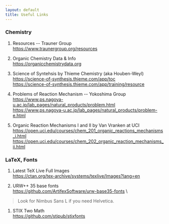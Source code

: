 ```yaml
---
layout: default
title: Useful Links
---
```

### Chemistry

1. Resources -- Trauner Group \
https://www.traunergroup.org/resources

1. Organic Chemistry Data & Info \
https://organicchemistrydata.org

1. Science of Syntehsis by Thieme Chemistry (aka Houben-Weyl) \
https://science-of-synthesis.thieme.com/app/toc \
https://science-of-synthesis.thieme.com/app/training/resource

1. Problems of Reaction Mechanism -- Yokoshima Group\
https://www.ps.nagoya-u.ac.jp/lab_pages/natural_products/problem.html \
https://www.ps.nagoya-u.ac.jp/lab_pages/natural_products/problem-e.html

1. Organic Reaction Mechanisms I and II by Van Vranken at UCI \
https://open.uci.edu/courses/chem_201_organic_reactions_mechanisms_i.html \
https://open.uci.edu/courses/chem_202_organic_reaction_mechanisms_ii.html

### LaTeX, Fonts

1. Latest TeX Live Full Images \
https://ctan.org/tex-archive/systems/texlive/Images?lang=en

1. URW++ 35 base fonts \
https://github.com/ArtifexSoftware/urw-base35-fonts \
> Look for Nimbus Sans L if you need Helvetica.

1. STIX Two Math \
https://github.com/stipub/stixfonts
